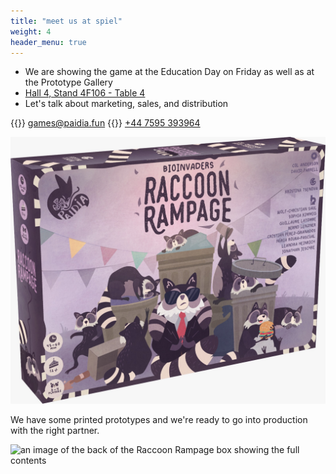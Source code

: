 ```yaml
---
title: "meet us at spiel"
weight: 4
header_menu: true
---
```


* We are showing the game at the Education Day on Friday as well as at the Prototype Gallery
* [Hall 4, Stand 4F106 - Table 4](images/hallplan.png)
* Let's talk about marketing, sales, and distribution

{{<icon class="fa fa-envelope">}}&nbsp;[games@paidia.fun](mailto:games@paidia.fun)
{{<icon class="fa fa-phone">}}&nbsp;[+44 7595 393964](tel:+447595393964)



![image of the Raccoon Rampage box](images/box.jpg)

We have some printed prototypes and we're ready to go into production with the right partner. 

![an image of the back of the Raccoon Rampage box showing the full contents](images/4x/website_backofBox.png)

<!-- 
Want to learn more about getting your hands on this game check [dedicated page](services) for more details. 
-->

